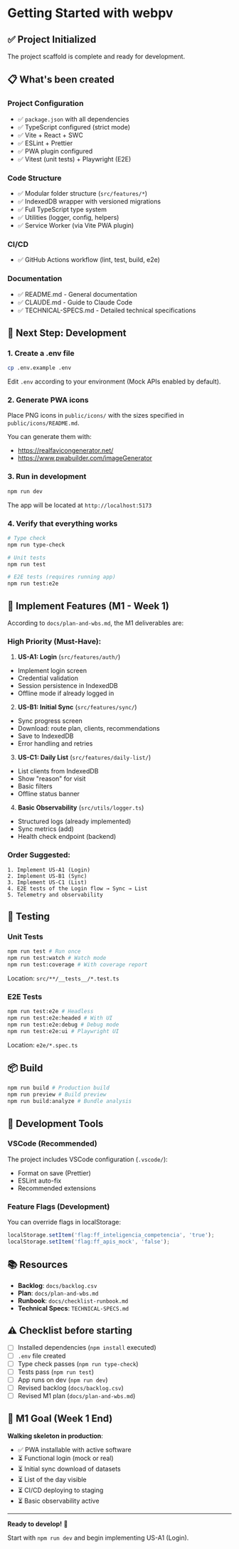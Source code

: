 # Getting Started with webpv

## ✅ Project Initialized

The project scaffold is complete and ready for development.

## 📋 What's been created

### Project Configuration
- ✅ `package.json` with all dependencies
- ✅ TypeScript configured (strict mode)
- ✅ Vite + React + SWC
- ✅ ESLint + Prettier
- ✅ PWA plugin configured
- ✅ Vitest (unit tests) + Playwright (E2E)

### Code Structure
- ✅ Modular folder structure (`src/features/*`)
- ✅ IndexedDB wrapper with versioned migrations
- ✅ Full TypeScript type system
- ✅ Utilities (logger, config, helpers)
- ✅ Service Worker (via Vite PWA plugin)

### CI/CD
- ✅ GitHub Actions workflow (lint, test, build, e2e)

### Documentation
- ✅ README.md - General documentation
- ✅ CLAUDE.md - Guide to Claude Code
- ✅ TECHNICAL-SPECS.md - Detailed technical specifications

## 🚀 Next Step: Development

### 1. Create a .env file

```bash
cp .env.example .env
```

Edit `.env` according to your environment (Mock APIs enabled by default).

### 2. Generate PWA icons

Place PNG icons in `public/icons/` with the sizes specified in `public/icons/README.md`.

You can generate them with:
- https://realfavicongenerator.net/
- https://www.pwabuilder.com/imageGenerator

### 3. Run in development

```bash
npm run dev
```

The app will be located at `http://localhost:5173`

### 4. Verify that everything works

```bash
# Type check
npm run type-check

# Unit tests
npm run test

# E2E tests (requires running app)
npm run test:e2e
```

## 📝 Implement Features (M1 - Week 1)

According to `docs/plan-and-wbs.md`, the M1 deliverables are:

### High Priority (Must-Have):

1. **US-A1: Login** (`src/features/auth/`)
- Implement login screen
- Credential validation
- Session persistence in IndexedDB
- Offline mode if already logged in

2. **US-B1: Initial Sync** (`src/features/sync/`)
- Sync progress screen
- Download: route plan, clients, recommendations
- Save to IndexedDB
- Error handling and retries

3. **US-C1: Daily List** (`src/features/daily-list/`)
- List clients from IndexedDB
- Show "reason" for visit
- Basic filters
- Offline status banner

4. **Basic Observability** (`src/utils/logger.ts`)
- Structured logs (already implemented)
- Sync metrics (add)
- Health check endpoint (backend)

### Order Suggested:

```
1. Implement US-A1 (Login)
2. Implement US-B1 (Sync)
3. Implement US-C1 (List)
4. E2E tests of the Login flow → Sync → List
5. Telemetry and observability
```

## 🧪 Testing

### Unit Tests

```bash
npm run test # Run once
npm run test:watch # Watch mode
npm run test:coverage # With coverage report
```

Location: `src/**/__tests__/*.test.ts`

### E2E Tests

```bash
npm run test:e2e # Headless
npm run test:e2e:headed # With UI
npm run test:e2e:debug # Debug mode
npm run test:e2e:ui # Playwright UI
```

Location: `e2e/*.spec.ts`

## 📦 Build

```bash
npm run build # Production build
npm run preview # Build preview
npm run build:analyze # Bundle analysis
```

## 🔧 Development Tools

### VSCode (Recommended)

The project includes VSCode configuration (`.vscode/`):
- Format on save (Prettier)
- ESLint auto-fix
- Recommended extensions

### Feature Flags (Development)

You can override flags in localStorage:

```javascript
localStorage.setItem('flag:ff_inteligencia_competencia', 'true');
localStorage.setItem('flag:ff_apis_mock', 'false');
```

## 📚 Resources

- **Backlog**: `docs/backlog.csv`
- **Plan**: `docs/plan-and-wbs.md`
- **Runbook**: `docs/checklist-runbook.md`
- **Technical Specs**: `TECHNICAL-SPECS.md`

## ⚠️ Checklist before starting

- [ ] Installed dependencies (`npm install` executed)
- [ ] `.env` file created
- [ ] Type check passes (`npm run type-check`)
- [ ] Tests pass (`npm run test`)
- [ ] App runs on dev (`npm run dev`)
- [ ] Revised backlog (`docs/backlog.csv`)
- [ ] Revised M1 plan (`docs/plan-and-wbs.md`)

## 🎯 M1 Goal (Week 1 End)

**Walking skeleton in production**:
- ✅ PWA installable with active software
- ⏳ Functional login (mock or real)
- ⏳ Initial sync download of datasets
- ⏳ List of the day visible
- ⏳ CI/CD deploying to staging
- ⏳ Basic observability active

---

**Ready to develop!** 🚀

Start with `npm run dev` and begin implementing US-A1 (Login).